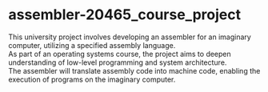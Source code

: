 # assembler-20465_course_project
This university project involves developing an assembler for an imaginary computer, utilizing a specified assembly language.<br />
As part of an operating systems course, the project aims to deepen understanding of low-level programming and system architecture.<br />
The assembler will translate assembly code into machine code, enabling the execution of programs on the imaginary computer.

